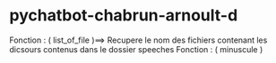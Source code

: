 # pychatbot-chabrun-arnoult-d

Fonction : ( list_of_file )==> Recupere le nom des fichiers contenant les dicsours contenus dans le dossier speeches
Fonction : ( minuscule ) 
